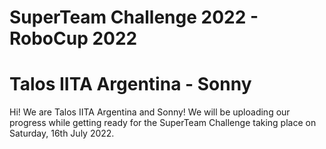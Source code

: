 # SuperTeam Challenge 2022 - RoboCup 2022
# Talos IITA Argentina - Sonny

Hi! We are Talos IITA Argentina and Sonny! We will be uploading our progress while getting ready for the SuperTeam Challenge taking place on Saturday, 16th July 2022.
